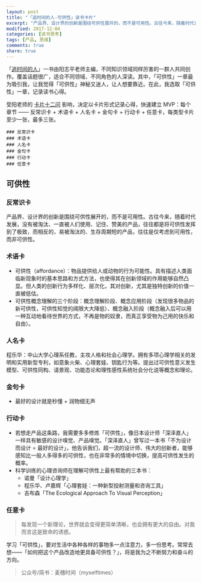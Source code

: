 ```yaml
---
layout: post
title: "「追时间的人-可供性」读书卡片"
excerpt: "产品界、设计界的创新是围绕可供性展开的，而不是可用性。古往今来，随着时代发展，没有被淘汰、一直被人们使用、记住、赞美的产品，往往都是将可供性发挥到了极致，而相反的，易被淘汰的、生存周期短的产品，往往是仅考虑到可用性，而非可供性。"
modified: 2017-12-04
categories: [读书思考]
tags: [产品, 思维]
comments: true
share: true
---
```


「[追时间的人](https://book.douban.com/subject/26850526/)」一书由阳志平老师主编，不同知识领域同样厉害的一群人共同创作。覆盖话题很广，适合不同领域、不同角色的人深读。其中，「可供性」一章最为吸引我，让我觉得「可供性」神秘又迷人，让人想要靠近。在此，我选取「可供性」一章，记录读书心得。

受阳老师的 [卡片十二问](http://www.yangzhiping.com/psy/happy-new-year-faq3.html) 影响，决定以卡片形式记录心得，快速建立 MVP：每个章节 —— 反常识卡 + 术语卡 + 人名卡 + 金句卡 + 行动卡 + 任意卡，每类型卡片至少一张，最多三张。

```
### 反常识卡
### 术语卡
### 人名卡
### 金句卡
### 行动卡
### 任意卡
```

## 可供性

### 反常识卡

产品界、设计界的创新是围绕可供性展开的，而不是可用性。古往今来，随着时代发展，没有被淘汰、一直被人们使用、记住、赞美的产品，往往都是将可供性发挥到了极致，而相反的，易被淘汰的、生存周期短的产品，往往是仅考虑到可用性，而非可供性。

### 术语卡

- 可供性（affordance）：物品提供给人或动物的行为可能性。具有描述人类面临新现象时的基本思路和方式方法，也使得其在创新领域的作用能够自然凸显。但人类的创新行为多样化、层次化，其对创新，尤其是独特创新的价值一直被低估。
- 可供性概念理解的三个阶段：概念理解阶段、概念应用阶段（发现很多物品的新可供性，可供性知觉的阈限大大降低）、概念融入阶段（概念融入后可以用一种互动地看待世界的方式，不再是物的奴隶，而真正享受物为己用的快乐和自由）。

### 人名卡

程乐华：中山大学心理系任教，主攻人格和社会心理学。拥有多项心理学相关的发明和实用新型专利，如意象火柴、心理套娃、钥匙行为等。提出过可供性意义发生模型、可供性同构、请景观、功能态论和理性感性系统社会分化说等概念和理论。

### 金句卡

- 最好的设计就是秒懂 + 润物细无声

### 行动卡

- 若想走产品这条路，我需要多多修炼「可供性」，像日本设计师「深泽直人」一样具有敏感的设计嗅觉、产品嗅觉。「深泽直人」曾写过一本书「不为设计而设计 = 最好的设计」，他告诉我们，超一流的设计师、伟大的创新者，能够感知比一般人多得多的可供性，也在非常多的情境中切换，提高可供性发生的概率。
- 科学训练的心理咨询师在理解可供性上最有帮助的三本书：
	- 诺曼「设计心理学」
	- 程乐华、卢嘉辉「心理套娃：一种新型投射测量和咨询工具」
	- 吉布森「The Ecological Approach To Visual Perception」

### 任意卡

> 每发现一个新理论，世界就会变得更简单清晰，也会拥有更大的自由。对我而言这是致命的诱惑。

学习「可供性」，要对生活中各种各样的事物多一点注意力，多一份思考。常常去想——「如何把这个产品改造地更具备可供性？」，将是我为之不断努力和奋斗的方向。

> 公众号/简书：麦穗时间（myselftimes）